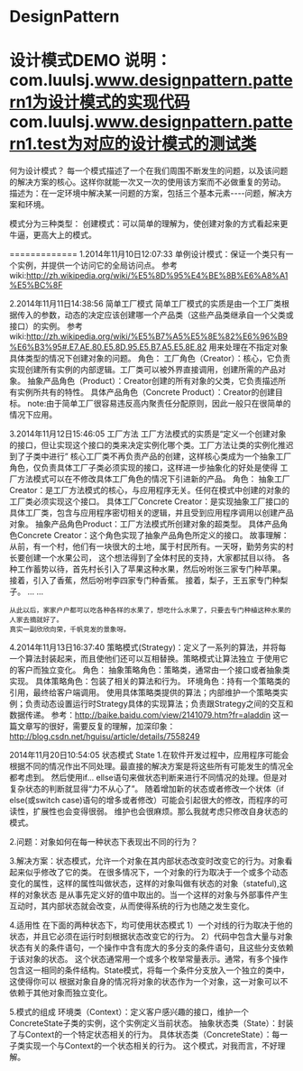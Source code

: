 DesignPattern
=============

设计模式DEMO
说明：com.luulsj.www.designpattern.pattern1为设计模式的实现代码
           com.luulsj.www.designpattern.pattern1.test为对应的设计模式的测试类
=============
何为设计模式？
  每一个模式描述了一个在我们周围不断发生的问题，以及该问题的解决方案的核心。这样你就能一次又一次的使用该方案而不必做重复的劳动。
  描述为：在一定环境中解决某一问题的方案，包括三个基本元素----问题，解决方案和环境。

模式分为三种类型：
  创建模式：可以简单的理解为，使创建对象的方式看起来更牛逼，更高大上的模式。

=============
1.2014年11月10日12:07:33
单例设计模式：保证一个类只有一个实例，并提供一个访问它的全局访问点。
参考wiki:http://zh.wikipedia.org/wiki/%E5%8D%95%E4%BE%8B%E6%A8%A1%E5%BC%8F

2.2014年11月11日14:38:56
简单工厂模式
简单工厂模式的实质是由一个工厂类根据传入的参数，动态的决定应该创建哪一个产品类（这些产品类继承自一个父类或接口）的实例。
参考wiki:http://zh.wikipedia.org/wiki/%E5%B7%A5%E5%8E%82%E6%96%B9%E6%B3%95#.E7.AE.80.E5.8D.95.E5.B7.A5.E5.8E.82
用来处理在不指定对象具体类型的情况下创建对象的问题。
角色：
	工厂角色（Creator）：核心，它负责实现创建所有实例的内部逻辑。工厂类可以被外界直接调用，创建所需的产品对象。
	抽象产品角色（Product）：Creator创建的所有对象的父类，它负责描述所有实例所共有的特性。
	具体产品角色（Concrete Product）：Creator的创建目标。
note:由于简单工厂很容易违反高内聚责任分配原则，因此一般只在很简单的情况下应用。

3.2014年11月12日15:46:05
工厂方法
工厂方法模式的实质是“定义一个创建对象的接口，但让实现这个接口的类来决定实例化哪个类。工厂方法让类的实例化推迟到了子类中进行”
核心工厂类不再负责产品的创建，这样核心类成为一个抽象工厂角色，仅负责具体工厂子类必须实现的接口，这样进一步抽象化的好处是使得
工厂方法模式可以在不修改具体工厂角色的情况下引进新的产品。
角色：
	抽象工厂Creator：是工厂方法模式的核心，与应用程序无关。任何在模式中创建的对象的工厂类必须实现这个接口。
	具体工厂Concrete Creator：是实现抽象工厂接口的具体工厂类，包含与应用程序密切相关的逻辑，并且受到应用程序调用以创建产品对象。
	抽象产品角色Product：工厂方法模式所创建对象的超类型。
	具体产品角色Concrete Creator：这个角色实现了抽象产品角色所定义的接口。
故事理解：
	从前，有一个村，他们有一块很大的土地，属于村民所有。一天呀，勤劳务实的村长要创建一个水果公司，
这个想法得到了全体村民的支持，大家都拭目以待。
	各种工作蓄势以待，首先村长引入了苹果这种水果，然后吩咐张三家专门种苹果。
	接着，引入了香蕉，然后吩咐李四家专门种香蕉。
	接着，梨子，王五家专门种梨子。
	... ...
	
	从此以后，家家户户都可以吃各种各样的水果了，想吃什么水果了，只要去专门种植这种水果的人家去摘就好了。
	真实一副欣欣向荣，千帆竞发的景象呀。

4.2014年11月13日16:37:40
策略模式(Strategy)：定义了一系列的算法，并将每一个算法封装起来，而且使他们还可以互相替换。策略模式让算法独立
于使用它的客户而独立变化。
角色：
	抽象策略角色：策略类，通常由一个接口或者抽象类实现。
	具体策略角色：包装了相关的算法和行为。
	环境角色：持有一个策略类的引用，最终给客户端调用。
		使用具体策略类提供的算法；内部维护一个策略类实例；负责动态设置运行时Strategy具体的实现算法；负责跟Strategy之间的交互和数据传递。
参考：http://baike.baidu.com/view/2141079.htm?fr=aladdin
这一篇文章写的很好，需要反复的理解，加深印象：http://blog.csdn.net/hguisu/article/details/7558249

2014年11月20日10:54:05
状态模式 State
1.在软件开发过程中，应用程序可能会根据不同的情况作出不同处理。最直接的解决方案是将这些所有可能发生的情况全都考虑到。
然后使用if... ellse语句来做状态判断来进行不同情况的处理。但是对复杂状态的判断就显得“力不从心了”。
随着增加新的状态或者修改一个状体（if else(或switch case)语句的增多或者修改）可能会引起很大的修改，而程序的可读性，扩展性也会变得很弱。
维护也会很麻烦。那么我就考虑只修改自身状态的模式。

2.问题：对象如何在每一种状态下表现出不同的行为？

3.解决方案：状态模式，允许一个对象在其内部状态改变时改变它的行为。对象看起来似乎修改了它的类。
在很多情况下，一个对象的行为取决于一个或多个动态变化的属性，这样的属性叫做状态，这样的对象叫做有状态的对象（stateful),这样的对象状态
是从事先定义好的值中取出的。当一个这样的对象与外部事件产生互动时，其内部状态就会改变，从而使得系统的行为也随之发生变化。

4.适用性
在下面的两种状态下，均可使用状态模式
1）一个对线的行为取决于他的状态，并且它必须在运行时刻根据状态改变它的行为。
2）代码中包含大量与对象状态有关的条件语句，一个操作中含有庞大的多分支的条件语句，且这些分支依赖于该对象的状态。
这个状态通常用一个或多个枚举常量表示。通常，有多个操作包含这一相同的条件结构。State模式，将每一个条件分支放入一个独立的类中，这使得你可以
根据对象自身的情况将对象的状态作为一个对象，这一对象可以不依赖于其他对象而独立变化。

5.模式的组成
环境类（Context）：定义客户感兴趣的接口，维护一个ConcreteState子类的实例，这个实例定义当前状态。
抽象状态类（State）：封装了与Context的一个特定状态相关的行为。
具体状态类（ConcreteState）：每一子类实现一个与Context的一个状态相关的行为。
这个模式，对我而言，不好理解。